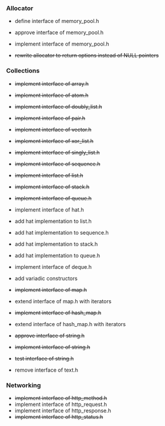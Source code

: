 ### Allocator

- define interface of memory_pool.h
- approve interface of memory_pool.h
- implement interface of memory_pool.h

- ~~rewrite allocator to return options instead of NULL pointers~~

### Collections 

- ~~implement interface of array.h~~
- ~~implement interface of atom.h~~
- ~~implement interface of doubly_list.h~~
- ~~implement interface of pair.h~~
- ~~implement interface of vector.h~~
- ~~implement interface of xor_list.h~~
- ~~implement interface of singly_list.h~~
- ~~implement interface of sequence.h~~
- ~~implement interface of list.h~~
- ~~implement interface of stack.h~~
- ~~implement interface of queue.h~~

- implement interface of hat.h
- add hat implementation to list.h
- add hat implementation to sequence.h
- add hat implementation to stack.h
- add hat implementation to queue.h

- implement interface of deque.h

- add variadic constructors

- ~~implement interface of map.h~~
- extend interface of map.h with iterators 

- ~~implement interface of hash_map.h~~
- extend interface of hash_map.h with iterators

- ~~approve interface of string.h~~
- ~~implement interface of string.h~~
- ~~test interface of string.h~~

- remove interface of text.h

### Networking

- ~~implement interface of http_method.h~~
- implement interface of http_request.h
- implement interface of http_response.h
- ~~implement interface of http_status.h~~
